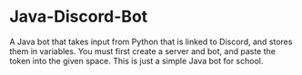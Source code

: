 # Java-Discord-Bot
A Java bot that takes input from Python that is linked to Discord, and stores them in variables.
You must first create a server and bot, and paste the token into the given space. This is just a simple Java bot for school.

